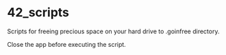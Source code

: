 # 42_scripts

Scripts for freeing precious space on your hard drive to .goinfree directory.

Close the app before executing the script.
